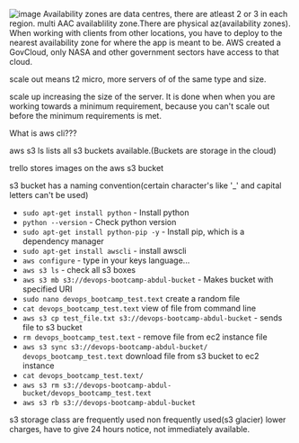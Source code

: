 ![image](https://user-images.githubusercontent.com/80905254/122221799-8d477f00-cea9-11eb-97c6-cebaa10a8e39.png)
Availability zones are data centres, there are atleast 2 or 3 in each region. multi AAC availablility zone.There are physical az(availability zones). When working with clients from other locations, you have to deploy to the nearest availability zone for where the app is meant to be. AWS created a GovCloud, only NASA and other government sectors have access to that cloud.

scale out means t2 micro, more servers of of the same type and size.

scale up increasing the size of the server. It is done when when you are working towards a minimum requirement, because you can't scale out before the minimum requirements is met.

What is aws cli??? 

 aws s3 ls lists all s3 buckets available.(Buckets are storage in the cloud)

trello stores images on the aws s3 bucket

s3 bucket has a naming convention(certain character's like '_' and capital letters can't be used)
- `sudo apt-get install python` - Install python
- `python --version` - Check python version
- `sudo apt-get install python-pip -y` - Install pip, which is a dependency manager
- `sudo apt-get install awscli` - install awscli
- `aws configure` - type in your keys language...
- `aws s3 ls` - check all s3 boxes
- `aws s3 mb s3://devops-bootcamp-abdul-bucket` - Makes bucket with specified URI
- `sudo nano devops_bootcamp_test.text` create a random file
- `cat devops_bootcamp_test.text` view of file from command line
- `aws s3 cp test_file.txt s3://devops-bootcamp-abdul-bucket` - sends file to s3 bucket
- `rm devops_bootcamp_test.text` - remove file from ec2 instance file
- `aws s3 sync s3://devops-bootcamp-abdul-bucket/ devops_bootcamp_test.text` download file from s3 bucket to ec2 instance
-  `cat devops_bootcamp_test.text/`
- `aws s3 rm s3://devops-bootcamp-abdul-bucket/devops_bootcamp_test.text`
- `aws s3 rb s3://devops-bootcamp-abdul-bucket`



s3 storage class are frequently used non frequently used(s3 glacier) lower charges, have to give 24 hours notice, not immediately available.
